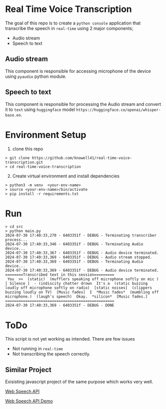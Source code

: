 # Real Time Voice Transcription

The goal of this repo is to create a `python console` application that transcribe the speech in `real-time` using 2 major components;
- Audio stream
- Speech to text


## Audio stream

This component is responsible for accessing microphone of the device using `pyaudio` python module.

## Speech to text

This component is responsible for processing the Audio stream and convert it to `text` using `huggingface` model `https://huggingface.co/openai/whisper-base.en`.


# Environment Setup
1. clone this repo

```
> git clone https://github.com/knowell41/real-time-voice-transcription.git
> cd real-time-voice-transcription
```
2. Create virtual environment and install dependencies
```
> python3 -m venv  <your-env-name>
> source <your-env-name>/bin/activate
> pip install -r requirements.txt
```

# Run
```
> cd src
> python main.py
2024-07-30 17:40:33,270 - 6403351f - DEBUG - Terminating transcriber process...
2024-07-30 17:40:33,346 - 6403351f - DEBUG - Terminating Audio device...
2024-07-30 17:40:33,367 - 6403351f - DEBUG - Audio device terminated.
2024-07-30 17:40:33,369 - 6403351f - DEBUG - Audio stream stopped.
2024-07-30 17:40:33,369 - 6403351f - DEBUG - Terminating Audio device...
2024-07-30 17:40:33,369 - 6403351f - DEBUG - Audio device terminated.
========Transcribed text in this session=========
 You  >>  (static)  (mufflers speaking off microphone softly on mic )  [ Silence ]  - (indiscity chatter drown  It's a  (static buzzing loudly off microphone softly on radio)  [static noises]  (clippers buzzing loudly on TV)  [Music fades]  I  *Music fades*  (mumbling off microphone.)  (laugh's speech)  Okay.  *silicon*  [Music fades.]
=================================================
2024-07-30 17:40:33,369 - 6403351f - DEBUG - DONE

```


# ToDo
This script is not yet working as intended. There are few issues
- Not running in `real-time`
- Not transcribing the speech correctly.


## Similar Project
Exisisting javascript project of the same purpose which works very well.

[Web Speech API](https://www.google.com/intl/en/chrome/demos/speech.html) 

[Web Speech API Demo](https://www.google.com/intl/en/chrome/demos/speech.html)